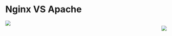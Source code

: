 <p align="center">
<h1>Nginx   VS         Apache</h1>
<img src="https://desarrolloweb.com/storage/tag_images/actual/nzShTvdaGzLCIO0FalGMkhnqXIcXcIwXABW9b4JU.png">
<div align="right"><img src="logo.gif"></div>
</p>
